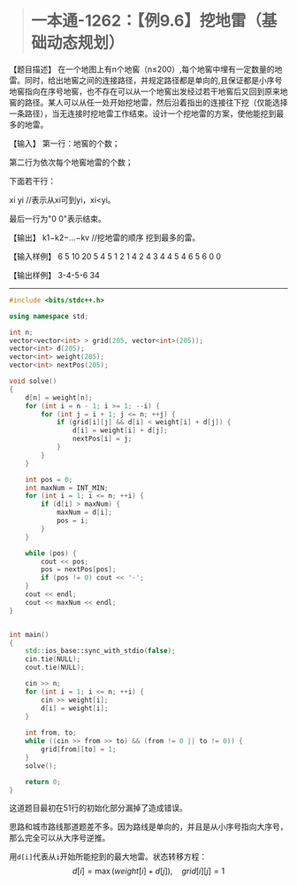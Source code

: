 > # 一本通-1262：【例9.6】挖地雷（基础动态规划）

【题目描述】
在一个地图上有n个地窖（n≤200）,每个地窖中埋有一定数量的地雷。同时，给出地窖之间的连接路径，并规定路径都是单向的,且保证都是小序号地窖指向在序号地窖，也不存在可以从一个地窖出发经过若干地窖后又回到原来地窖的路径。某人可以从任一处开始挖地雷，然后沿着指出的连接往下挖（仅能选择一条路径），当无连接时挖地雷工作结束。设计一个挖地雷的方案，使他能挖到最多的地雷。

【输入】
第一行：地窖的个数；

第二行为依次每个地窖地雷的个数；

下面若干行：

xi yi  //表示从xi可到yi，xi<yi。

最后一行为"0 0"表示结束。

【输出】
k1−k2−…−kv   //挖地雷的顺序
挖到最多的雷。

【输入样例】
6
5 10 20 5 4 5
1 2
1 4
2 4
3 4
4 5
4 6
5 6
0 0

【输出样例】
3-4-5-6
34

------

```c++
#include <bits/stdc++.h>

using namespace std;

int n;
vector<vector<int> > grid(205, vector<int>(205));
vector<int> d(205);
vector<int> weight(205);
vector<int> nextPos(205);

void solve()
{
	d[n] = weight[n];
	for (int i = n - 1; i >= 1; --i) {
		for (int j = i + 1; j <= n; ++j) {
			if (grid[i][j] && d[i] < weight[i] + d[j]) {
				d[i] = weight[i] + d[j];
				nextPos[i] = j;
			}
		}
	}

	int pos = 0;
	int maxNum = INT_MIN;
	for (int i = 1; i <= n; ++i) {
		if (d[i] > maxNum) {
			maxNum = d[i];
			pos = i;
		}
	}

	while (pos) {
		cout << pos;
		pos = nextPos[pos];
		if (pos != 0) cout << '-';
	}
	cout << endl;
	cout << maxNum << endl;
}


int main()
{
	std::ios_base::sync_with_stdio(false);
	cin.tie(NULL);
	cout.tie(NULL);

	cin >> n;
	for (int i = 1; i <= n; ++i) {
		cin >> weight[i];
		d[i] = weight[i];
	}
	
	int from, to;
	while ((cin >> from >> to) && (from != 0 || to != 0)) {
		grid[from][to] = 1;
	}
	solve();

	return 0;
}
```

这道题目最初在51行的初始化部分漏掉了造成错误。

思路和城市路线那道题差不多。因为路线是单向的，并且是从小序号指向大序号，那么完全可以从大序号逆推。

用`d[i]`代表从`i`开始所能挖到的最大地雷。状态转移方程：
$$
d[i] = \max (weight[i] + d[j]), \quad grid[i][j] = 1
$$
